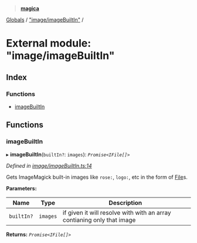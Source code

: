 > **[magica](../README.md)**

[Globals](../README.md) / ["image/imageBuiltIn"](_image_imagebuiltin_.md) /

# External module: "image/imageBuiltIn"

## Index

### Functions

* [imageBuiltIn](_image_imagebuiltin_.md#imagebuiltin)

## Functions

###  imageBuiltIn

▸ **imageBuiltIn**(`builtIn?`: `images`): *`Promise<IFile[]>`*

*Defined in [image/imageBuiltIn.ts:14](https://github.com/cancerberoSgx/magica/blob/94e3b58/src/image/imageBuiltIn.ts#L14)*

Gets ImageMagick built-in images like `rose:`, `logo:`, etc in the form of [File](../classes/_file_file_.file.md)s.

**Parameters:**

Name | Type | Description |
------ | ------ | ------ |
`builtIn?` | `images` | if given it will resolve with with an array contianing only that image  |

**Returns:** *`Promise<IFile[]>`*